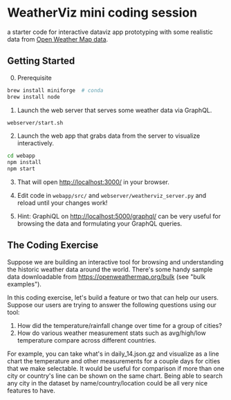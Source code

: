 # WeatherViz mini coding session

a starter code for interactive dataviz app prototyping with some realistic data from [Open Weather Map data](https://openweathermap.org/bulk).

## Getting Started

0. Prerequisite
```bash
brew install miniforge  # conda
brew install node
```

1. Launch the web server that serves some weather data via GraphQL.
```bash
webserver/start.sh
```

2. Launch the web app that grabs data from the server to visualize interactively.
```bash
cd webapp
npm install
npm start
```

3. That will open <http://localhost:3000/> in your browser.

4. Edit code in `webapp/src/` and `webserver/weatherviz_server.py` and reload until your changes work!

5. Hint: GraphiQL on <http://localhost:5000/graphql/> can be very useful for browsing the data and formulating your GraphQL queries.



## The Coding Exercise

Suppose we are building an interactive tool for browsing and understanding the historic weather data around the world.
There's some handy sample data downloadable from https://openweathermap.org/bulk (see "bulk examples").

In this coding exercise, let's build a feature or two that can help our users.
Suppose our users are trying to answer the following questions using our tool:
1. How did the temperature/rainfall change over time for a group of cities?
2. How do various weather measurement stats such as avg/high/low temperature compare across different countries.

For example, you can take what's in daily_14.json.gz and visualize as a line chart the temperature and other measurements for a couple days for cities that we make selectable.  It would be useful for comparison if more than one city or country's line can be shown on the same chart.  Being able to search any city in the dataset by name/country/location could be all very nice features to have.
